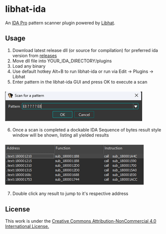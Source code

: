 # libhat-ida
An [IDA Pro](https://hex-rays.com/ida-pro) pattern scanner plugin powered by [Libhat](https://github.com/BasedInc/libhat).

## Usage

1. Download latest release dll (or source for compilation) for preferred ida version from [releases](https://github.com/h-arvs/libhat-ida/releases)
2. Move dll file into YOUR_IDA_DIRECTORY/plugins
3. Load any binary
4. Use default hotkey Alt+B to run libhat-ida or run via Edit -> Plugins -> Libhat
5. Enter pattern in the libhat-ida GUI and press OK to execute a scan
### ![gui](./res/gui.png)
6. Once a scan is completed a dockable IDA Sequence of bytes result style window will be shown, listing all yielded results
### ![result](./res/result.png)
7. Double click any result to jump to it's respective address

## License

This work is under the [Creative Commons Attribution-NonCommercial 4.0 International License.](https://creativecommons.org/licenses/by-nc/4.0/)